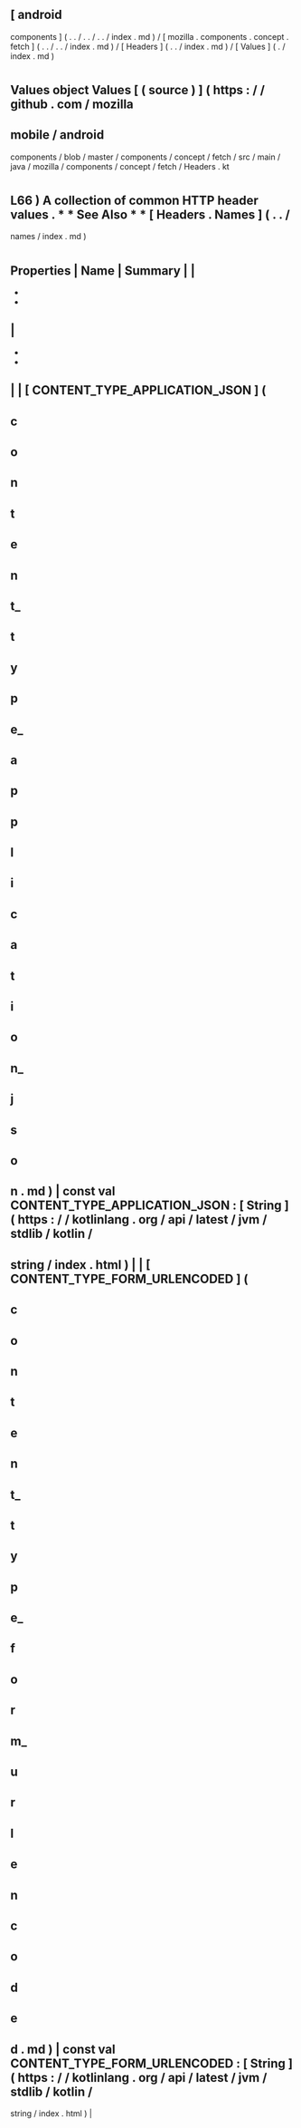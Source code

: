 [
android
-
components
]
(
.
.
/
.
.
/
.
.
/
index
.
md
)
/
[
mozilla
.
components
.
concept
.
fetch
]
(
.
.
/
.
.
/
index
.
md
)
/
[
Headers
]
(
.
.
/
index
.
md
)
/
[
Values
]
(
.
/
index
.
md
)
#
Values
object
Values
[
(
source
)
]
(
https
:
/
/
github
.
com
/
mozilla
-
mobile
/
android
-
components
/
blob
/
master
/
components
/
concept
/
fetch
/
src
/
main
/
java
/
mozilla
/
components
/
concept
/
fetch
/
Headers
.
kt
#
L66
)
A
collection
of
common
HTTP
header
values
.
*
*
See
Also
*
*
[
Headers
.
Names
]
(
.
.
/
-
names
/
index
.
md
)
#
#
#
Properties
|
Name
|
Summary
|
|
-
-
-
|
-
-
-
|
|
[
CONTENT_TYPE_APPLICATION_JSON
]
(
-
c
-
o
-
n
-
t
-
e
-
n
-
t_
-
t
-
y
-
p
-
e_
-
a
-
p
-
p
-
l
-
i
-
c
-
a
-
t
-
i
-
o
-
n_
-
j
-
s
-
o
-
n
.
md
)
|
const
val
CONTENT_TYPE_APPLICATION_JSON
:
[
String
]
(
https
:
/
/
kotlinlang
.
org
/
api
/
latest
/
jvm
/
stdlib
/
kotlin
/
-
string
/
index
.
html
)
|
|
[
CONTENT_TYPE_FORM_URLENCODED
]
(
-
c
-
o
-
n
-
t
-
e
-
n
-
t_
-
t
-
y
-
p
-
e_
-
f
-
o
-
r
-
m_
-
u
-
r
-
l
-
e
-
n
-
c
-
o
-
d
-
e
-
d
.
md
)
|
const
val
CONTENT_TYPE_FORM_URLENCODED
:
[
String
]
(
https
:
/
/
kotlinlang
.
org
/
api
/
latest
/
jvm
/
stdlib
/
kotlin
/
-
string
/
index
.
html
)
|
